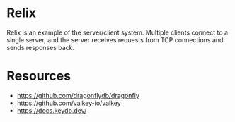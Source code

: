 # Relix

Relix is an example of the server/client system. Multiple clients connect to a single server,
and the server receives requests from TCP connections and sends responses back.

# Resources
- https://github.com/dragonflydb/dragonfly
- https://github.com/valkey-io/valkey
- https://docs.keydb.dev/

